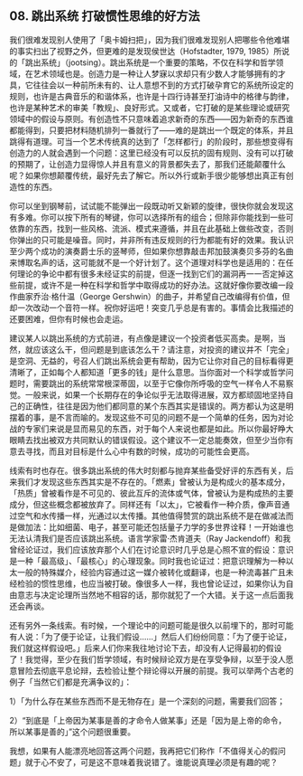 ## 08. 跳出系统 打破惯性思维的好方法

我们很难发现别人使用了「奥卡姆扫把」，因为我们很难发现别人把哪些令他难堪的事实扫出了视野之外，但更难的是发现侯世达（Hofstadter, 1979, 1985）所说的「跳出系统」（jootsing）。跳出系统是一个重要的策略，不仅在科学和哲学领域，在艺术领域也是。创造力是一种让人梦寐以求却只有少数人才能够拥有的才具，它往往会以一种前所未有的、让人意想不到的方式打破孕育它的系统所设定的规则，也许是古典音乐的和谐体系，也许是十四行诗甚至打油诗中的格律与韵律，也许是某种艺术的审美「教规」、良好形式。又或者，它打破的是某些理论或研究领域中的假设与原则。有创造性不只意味着追求新奇的东西——因为新奇的东西谁都能得到，只要把材料随机排列一番就行了——难的是跳出一个既定的体系，并且跳得有道理。可当一个艺术传统真的达到了「怎样都行」的阶段时，那些想变得有创造力的人就会遇到一个问题：这里已经没有可以反抗的固有规则、没有可以打破的预期了，让创造力显得惊人并且有意义的背景都失去了，那我们还能颠覆什么呢？如果你想颠覆传统，最好先去了解它。所以外行或新手很少能够想出真正有创造性的东西。

你可以坐到钢琴前，试试能不能弹出一段既动听又新颖的旋律，很快你就会发现这有多难。你可以按下所有的琴键，你可以选择所有的组合；但除非你能找到一些可依靠的东西，找到一些风格、流派、模式来遵循，并且在此基础上做些改变，否则你弹出的只可能是噪音。同时，并非所有违反规则的行为都能有好的效果。我认识至少两个成功的演奏爵士乐的竖琴师，但如果你想靠敲击邦加鼓演奏贝多芬的名曲来博取名声的话，这可能就不是一个好计划了。这个道理对科学也是适用的：在任何理论的争论中都有很多未经证实的前提，但逐一找到它们的漏洞再一一否定掉这些前提，或许不是一种在科学和哲学中取得成功的好办法。这就好像你要改编一段作曲家乔治·格什温（George Gershwin）的曲子，并希望自己改编得有价值，但却一次改动一个音符一样。祝你好运吧！突变几乎总是有害的。事情会比我描述的还要困难，但你有时候也会走运。

建议某人以跳出系统的方式前进，有点像是建议一个投资者低买高卖。是啊，当然，就应该这么干，但问题是到底该怎么干？请注意，对投资的建议并不「完全」是空洞、无益的，号召人们跳出系统会更有帮助，因为它让你对自己的目标看得更清晰了，正如每个人都知道「更多的钱」是什么意思。当你面对一个科学或哲学问题时，需要跳出的系统常常根深蒂固，以至于它像你所呼吸的空气一样令人不易察觉。一般来说，如果一个长期存在的争论似乎无法取得进展，双方都顽固地坚持自己的正确性，往往是因为他们都同意的某个东西其实是错误的。两方都认为这是明摆着的事，是不言而喻的。发现这些不可见的问题不是一个简单的任务，因为对论战的专家们来说是显而易见的东西，对于每个人来说也都是如此。所以你最好睁大眼睛去找出被双方共同默认的错误假设。这个建议不一定总能奏效，但至少当你有意去寻找，而且对目标是什么心中有数的时候，成功的可能性会更高。

线索有时也存在。很多跳出系统的伟大时刻都与抛弃某些备受好评的东西有关，后来我们才发现这些东西其实是不存在的。「燃素」曾被认为是构成火的基本成分，「热质」曾被看作是不可见的、彼此互斥的流体或气体，曾被认为是构成热的主要成分，但这些概念都被放弃了。同样还有「以太」，它被看作一种介质，像声音通过空气和水传播一样，光通过以太传播。其他值得赞赏的跳出系统不是在做减法而是做加法：比如细菌、电子，甚至可能还包括量子力学的多世界诠释！一开始谁也无法认清我们是否应该跳出系统。语言学家雷·杰肯道夫（Ray Jackendoff）和我曾经论证过，我们应该放弃那个人们在讨论意识时几乎总是心照不宣的假设：意识是一种「最高级」、「最核心」的心理现象。同时我也论证过：把意识理解为一种以太一般的特殊媒介，经验内容通过这一媒介被转化或翻译，也是一种流毒甚广且未经检验的惯性思维，也应当被打破。像很多人一样，我也曾论证过，如果你认为自由意志与决定论理所当然地不相容的话，那你就犯了一个大错。关于这一点后面我还会再谈。

还有另外一条线索。有时候，一个理论中的问题可能是很久以前埋下的，那时可能有人说：「为了便于论证，让我们假设……」然后人们纷纷同意：「为了便于论证，我们就这样假设吧。」后来人们你来我往地讨论下去，却没有人记得最初的假设了！我觉得，至少在我们哲学领域，有时候辩论双方是在享受争辩，以至于没人愿意冒险去彻底平息论辩，去检验让整个辩论得以开展的前提。我可以举两个古老的例子「当然它们都是充满争议的」：

1）「为什么存在某些东西而不是无物存在」是一个深刻的问题，需要我们回答；

2）“到底是「上帝因为某事是善的才命令人做某事」还是「因为是上帝的命令，所以某事是善的」”这个问题很重要。

我想，如果有人能漂亮地回答这两个问题，我再把它们称作「不值得关心的假问题」就于心不安了，可是这不意味着我说错了。谁能说真理必须是有趣的呢？

